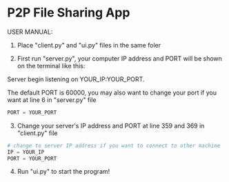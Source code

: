 # P2P File Sharing App

USER MANUAL:

1. Place "client.py" and "ui.py" files in the same foler

2. First run "server.py", your computer IP address and PORT will be shown on the terminal like this:

Server begin listening on YOUR_IP:YOUR_PORT.

The default PORT is 60000, you may also want to change your port if you want at line 6 in "server.py" file

```python 
PORT = YOUR_PORT
```

3. Change your server's IP address and PORT at line 359 and 369 in "client.py" file

```python 
# change to server IP address if you want to connect to other machine
IP = YOUR_IP
PORT = YOUR_PORT
```

4. Run "ui.py" to start the program!
